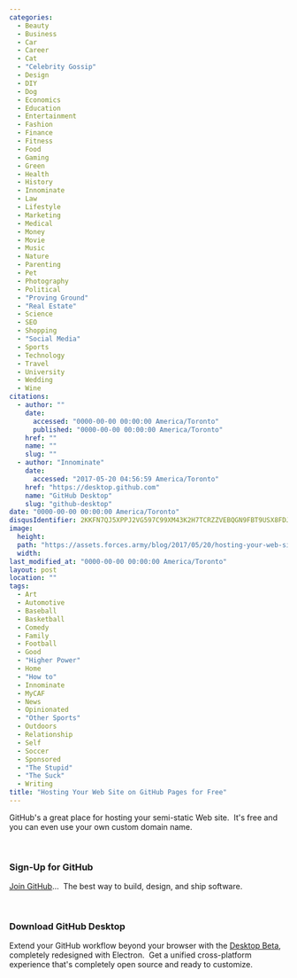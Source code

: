 ```yaml
---
categories:
  - Beauty
  - Business
  - Car
  - Career
  - Cat
  - "Celebrity Gossip"
  - Design
  - DIY
  - Dog
  - Economics
  - Education
  - Entertainment
  - Fashion
  - Finance
  - Fitness
  - Food
  - Gaming
  - Green
  - Health
  - History
  - Innominate
  - Law
  - Lifestyle
  - Marketing
  - Medical
  - Money
  - Movie
  - Music
  - Nature
  - Parenting
  - Pet
  - Photography
  - Political
  - "Proving Ground"
  - "Real Estate"
  - Science
  - SEO
  - Shopping
  - "Social Media"
  - Sports
  - Technology
  - Travel
  - University
  - Wedding
  - Wine
citations:
  - author: ""
    date:
      accessed: "0000-00-00 00:00:00 America/Toronto"
      published: "0000-00-00 00:00:00 America/Toronto"
    href: ""
    name: ""
    slug: ""
  - author: "Innominate"
    date:
      accessed: "2017-05-20 04:56:59 America/Toronto"
    href: "https://desktop.github.com"
    name: "GitHub Desktop"
    slug: "github-desktop"
date: "0000-00-00 00:00:00 America/Toronto"
disqusIdentifier: 2KKFN7QJ5XPPJ2VG597C99XM43K2H7TCRZZVEBQGN9FBT9USX8FDJYGC3DKY7M7BXHT72PHBR28RBN9SJ3NKS58DX9Z6NXV2GQGM
image:
  height: 
  path: "https://assets.forces.army/blog/2017/05/20/hosting-your-web-site-on-github-pages-for-free/hotlink-ok/"
  width: 
last_modified_at: "0000-00-00 00:00:00 America/Toronto"
layout: post
location: ""
tags:
  - Art
  - Automotive
  - Baseball
  - Basketball
  - Comedy
  - Family
  - Football
  - Good
  - "Higher Power"
  - Home
  - "How to"
  - Innominate
  - MyCAF
  - News
  - Opinionated
  - "Other Sports"
  - Outdoors
  - Relationship
  - Self
  - Soccer
  - Sponsored
  - "The Stupid"
  - "The Suck"
  - Writing
title: "Hosting Your Web Site on GitHub Pages for Free"
---
```


<p>
  GitHub's a great place for hosting your semi-static Web site.&nbsp; It's free and you can even use your own custom domain name.
</p>
<p>
  &nbsp;
</p>
<h3 id="sign-up-for-github">
  Sign-Up for GitHub
</h3>
<p>
  <a href="https://github.com/join?source=header-home" rel="external nofollow" target="_blank" title="">Join GitHub</a>&hellip;&nbsp; The best way to build,
  design, and ship software.
</p>
<p>
  &nbsp;
</p>
<h3 id="download-github-desktop">
  Download GitHub Desktop
</h3>
<p>
  Extend your GitHub workflow beyond your browser with the <a href="{{ site.url }}{{ page.url }}#cite-github-desktop" rel="me" title="GitHub Desktop">Desktop
  Beta</a>, completely redesigned with Electron.&nbsp; Get a unified cross-platform experience that's completely open source and ready to customize.
</p>
